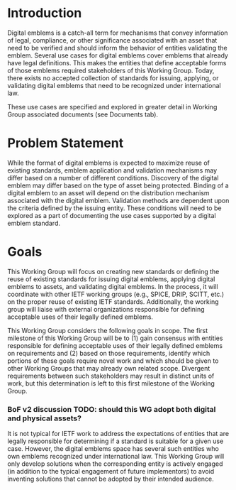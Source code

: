 # Introduction

Digital emblems is a catch-all term for mechanisms that convey information
of legal, compliance, or other significance associated with an asset that need
to be verified and should inform the behavior of entities validating the emblem. Several
use cases for digital emblems cover emblems that already have legal definitions.
This makes the entities that define acceptable forms of those emblems required
stakeholders of this Working Group. Today, there exists no accepted collection
of standards for issuing, applying, or validating digital emblems that need to
be recognized under international law.

These use cases are specified and explored in greater detail in Working Group
associated documents (see Documents tab).

# Problem Statement

While the format of digital emblems is expected to maximize reuse of existing
standards, emblem application and validation mechanisms may differ based on
a number of different conditions. Discovery of the digital emblem may differ
based on the type of asset being protected. Binding of a digital emblem to an
asset will depend on the distribution mechanism associated with the digital emblem.
Validation methods are dependent upon the criteria defined by the issuing entity.
These conditions will need to be explored as a part of documenting the use cases
supported by a digital emblem standard.

# Goals

This Working Group will focus on creating new standards or defining the reuse of
existing standards for issuing digital emblems, applying digital emblems to
assets, and validating digital emblems. In the process, it will coordinate with
other IETF working groups (e.g., SPICE, DRIP, SCITT, etc.) on the proper reuse of
existing IETF standards. Additionally, the working group will liaise with
external organizations responsible for defining acceptable uses of their legally defined emblems.

This Working Group considers the following goals in scope. The first milestone
of this Working Group will be to (1) gain consensus with entities responsible
for defining acceptable uses of their legally defined emblems on requirements
and (2) based on those requirements, identify which portions of these goals
require novel work and which should be given to other Working Groups that may
already own related scope. Divergent requirements between such stakeholders
may result in distinct units of work, but this determination is left to this
first milestone of the Working Group.

### BoF v2 discussion TODO: should this WG adopt both digital and physical assets? 

It is not typical for IETF work to address the expectations of entities that are
legally responsible for determining if a standard is suitable for a given use
case. However, the digital emblems space has several such entities who own emblems
recognized under international law. This Working Group will only develop solutions
when the corresponding entity is actively engaged (in addition to the typical
engagement of future implementors) to avoid inventing solutions that cannot be
adopted by their intended audience.
